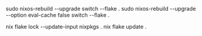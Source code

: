 sudo nixos-rebuild --upgrade switch --flake .
sudo nixos-rebuild --upgrade --option eval-cache false switch --flake .

nix flake lock --update-input nixpkgs .
nix flake update .
